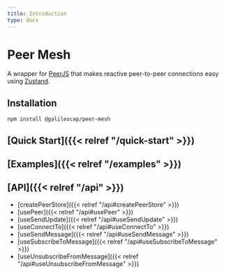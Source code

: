 ```yaml
---
title: Introduction
type: docs
---
```


# Peer Mesh

A wrapper for [PeerJS](https://peerjs.com/) that makes reactive peer-to-peer connections easy using [Zustand](https://zustand-demo.pmnd.rs/).

<!--TODO: Live demo like this https://codesandbox.io/s/github/pmndrs/zustand/tree/main/examples/demo-->

## Installation
```basquick
npm install @galileocap/peer-mesh
```

## [**Quick Start**]({{< relref "/quick-start" >}})

## [**Examples**]({{< relref "/examples" >}})
<!-- TODO: List of examples -->

## [**API**]({{< relref "/api" >}})
* [createPeerStore]({{< relref "/api#createPeerStore" >}})
* [usePeer]({{< relref "/api#usePeer" >}})
* [useSendUpdate]({{< relref "/api#useSendUpdate" >}})
* [useConnectTo]({{< relref "/api#useConnectTo" >}})
* [useSendMessage]({{< relref "/api#useSendMessage" >}})
* [useSubscribeToMessage]({{< relref "/api#useSubscribeToMessage" >}})
* [useUnsubscribeFromMessage]({{< relref "/api#useUnsubscribeFromMessage" >}})
